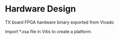 # Hardware Design

TX board FPGA hardware binary exported from Vivado

Import *.xsa file in Vitis to create a platform.